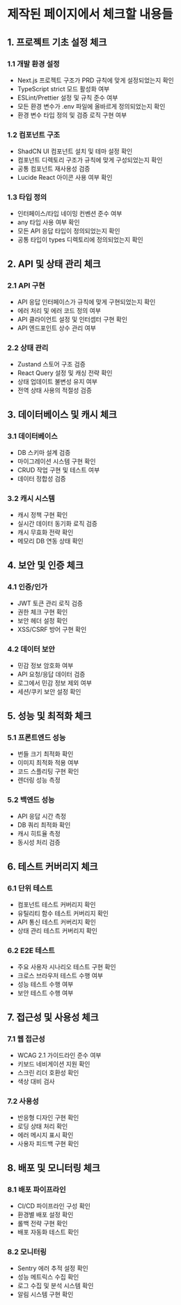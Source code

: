 # 제작된 페이지에서 체크할 내용들

## 1. 프로젝트 기초 설정 체크
### 1.1 개발 환경 설정
- Next.js 프로젝트 구조가 PRD 규칙에 맞게 설정되었는지 확인
- TypeScript strict 모드 활성화 여부
- ESLint/Prettier 설정 및 규칙 준수 여부
- 모든 환경 변수가 .env 파일에 올바르게 정의되었는지 확인
- 환경 변수 타입 정의 및 검증 로직 구현 여부

### 1.2 컴포넌트 구조
- ShadCN UI 컴포넌트 설치 및 테마 설정 확인
- 컴포넌트 디렉토리 구조가 규칙에 맞게 구성되었는지 확인
- 공통 컴포넌트 재사용성 검증
- Lucide React 아이콘 사용 여부 확인

### 1.3 타입 정의
- 인터페이스/타입 네이밍 컨벤션 준수 여부
- any 타입 사용 여부 확인
- 모든 API 응답 타입이 정의되었는지 확인
- 공통 타입이 types 디렉토리에 정의되었는지 확인

## 2. API 및 상태 관리 체크
### 2.1 API 구현
- API 응답 인터페이스가 규칙에 맞게 구현되었는지 확인
- 에러 처리 및 에러 코드 정의 여부
- API 클라이언트 설정 및 인터셉터 구현 확인
- API 엔드포인트 상수 관리 여부

### 2.2 상태 관리
- Zustand 스토어 구조 검증
- React Query 설정 및 캐싱 전략 확인
- 상태 업데이트 불변성 유지 여부
- 전역 상태 사용의 적절성 검증

## 3. 데이터베이스 및 캐시 체크
### 3.1 데이터베이스
- DB 스키마 설계 검증
- 마이그레이션 시스템 구현 확인
- CRUD 작업 구현 및 테스트 여부
- 데이터 정합성 검증

### 3.2 캐시 시스템
- 캐시 정책 구현 확인
- 실시간 데이터 동기화 로직 검증
- 캐시 무효화 전략 확인
- 메모리 DB 연동 상태 확인

## 4. 보안 및 인증 체크
### 4.1 인증/인가
- JWT 토큰 관리 로직 검증
- 권한 체크 구현 확인
- 보안 헤더 설정 확인
- XSS/CSRF 방어 구현 확인

### 4.2 데이터 보안
- 민감 정보 암호화 여부
- API 요청/응답 데이터 검증
- 로그에서 민감 정보 제외 여부
- 세션/쿠키 보안 설정 확인

## 5. 성능 및 최적화 체크
### 5.1 프론트엔드 성능
- 번들 크기 최적화 확인
- 이미지 최적화 적용 여부
- 코드 스플리팅 구현 확인
- 렌더링 성능 측정

### 5.2 백엔드 성능
- API 응답 시간 측정
- DB 쿼리 최적화 확인
- 캐시 히트율 측정
- 동시성 처리 검증

## 6. 테스트 커버리지 체크
### 6.1 단위 테스트
- 컴포넌트 테스트 커버리지 확인
- 유틸리티 함수 테스트 커버리지 확인
- API 통신 테스트 커버리지 확인
- 상태 관리 테스트 커버리지 확인

### 6.2 E2E 테스트
- 주요 사용자 시나리오 테스트 구현 확인
- 크로스 브라우저 테스트 수행 여부
- 성능 테스트 수행 여부
- 보안 테스트 수행 여부

## 7. 접근성 및 사용성 체크
### 7.1 웹 접근성
- WCAG 2.1 가이드라인 준수 여부
- 키보드 네비게이션 지원 확인
- 스크린 리더 호환성 확인
- 색상 대비 검사

### 7.2 사용성
- 반응형 디자인 구현 확인
- 로딩 상태 처리 확인
- 에러 메시지 표시 확인
- 사용자 피드백 구현 확인

## 8. 배포 및 모니터링 체크
### 8.1 배포 파이프라인
- CI/CD 파이프라인 구성 확인
- 환경별 배포 설정 확인
- 롤백 전략 구현 확인
- 배포 자동화 테스트 확인

### 8.2 모니터링
- Sentry 에러 추적 설정 확인
- 성능 메트릭스 수집 확인
- 로그 수집 및 분석 시스템 확인
- 알림 시스템 구현 확인